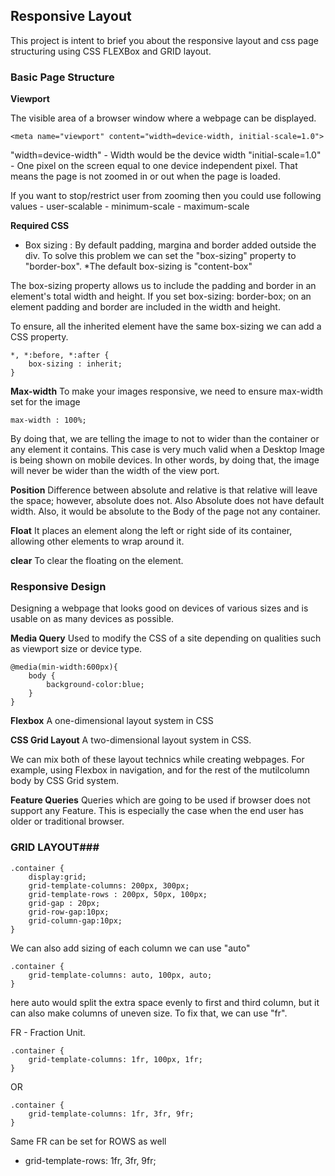 

## Responsive Layout 
This project is intent to brief you about the responsive layout and css page structuring using CSS FLEXBox and GRID layout. 





### Basic Page Structure

**Viewport**

The visible area of a browser window where a webpage can be displayed.

```
<meta name="viewport" content="width=device-width, initial-scale=1.0">
```

"width=device-width"  - Width would be the device width
"initial-scale=1.0"   - One pixel on the screen equal to one device independent pixel. That means the page is not zoomed in or out when the page is loaded.

If you want to stop/restrict user from zooming then you could use following values 
    -   user-scalable
    -   minimum-scale
    -   maximum-scale



**Required CSS**
 - Box sizing : By default padding, margina and border added outside the div. To solve this problem
 we can set the "box-sizing" property to "border-box". 
 *The default box-sizing is "content-box"

 The box-sizing property allows us to include the padding and border in an element's total width and height. If you set box-sizing: border-box; on an element padding and border are included in the width and height.

 To ensure, all the inherited element have the same box-sizing we can add a CSS property.

 ```
 *, *:before, *:after {
     box-sizing : inherit;
 }
 ```  


 **Max-width**
 To make your images responsive, we need to ensure max-width set for the image

 ```
 max-width : 100%;
 ```

 By doing that, we are telling the image to not to wider than the container or any element it contains. This case is very much valid when a Desktop Image is being shown on mobile devices. In other words, by doing that, the image will never be wider than the width of the view port.

 **Position**
Difference between absolute and relative is that relative will leave the space; however, absolute does not. Also Absolute does not have default width. Also, it would be absolute to the Body of the page not any container.

**Float**
It places an element along the left or right side of its container, allowing other elements to wrap around it.

**clear**
To clear the floating on the element. 



### Responsive Design ###
Designing a webpage that looks good on devices of various sizes and is usable on as many devices as possible.

**Media Query**
Used to modify the CSS of a site depending on qualities such as viewport size or device type.

```
@media(min-width:600px){
    body {
        background-color:blue;
    }
}
```

**Flexbox**
A one-dimensional layout system in CSS

**CSS Grid Layout**
A two-dimensional layout system in CSS. 

We can mix both of these layout technics while creating webpages. For example, using Flexbox in navigation, and for the rest of the mutilcolumn body by CSS Grid system.

**Feature Queries**
Queries which are going to be used if browser does not support any Feature. This is especially the case when 
the end user has older or traditional browser.



### GRID LAYOUT###

```
.container {
    display:grid;
    grid-template-columns: 200px, 300px;
    grid-template-rows : 200px, 50px, 100px;
    grid-gap : 20px;
    grid-row-gap:10px;
    grid-column-gap:10px;
}
```
We can also add sizing of each column we can use "auto"

```
.container {
    grid-template-columns: auto, 100px, auto;
}

```

here auto would split the extra space evenly to first and third column, but it can also make columns of 
uneven size. To fix that, we can use "fr".

FR - Fraction Unit.


```
.container {
    grid-template-columns: 1fr, 100px, 1fr;
}
```
OR

```
.container {
    grid-template-columns: 1fr, 3fr, 9fr;
}
```
Same FR can be set for ROWS as well
  -  grid-template-rows: 1fr, 3fr, 9fr;
